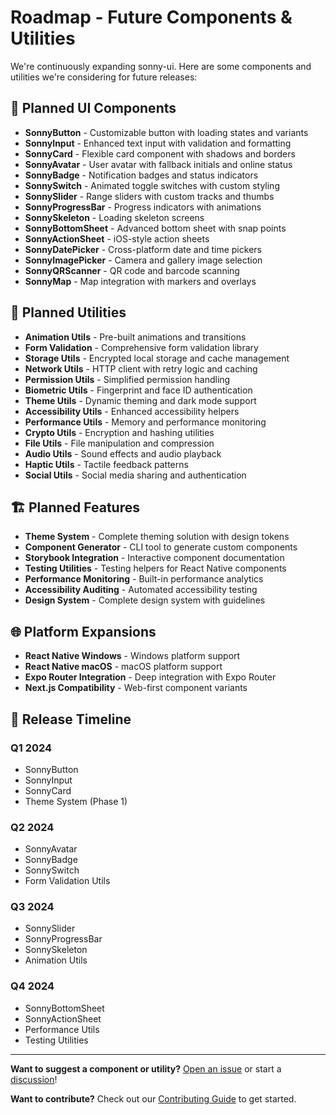 # Roadmap - Future Components & Utilities

We're continuously expanding sonny-ui. Here are some components and utilities we're considering for future releases:

## 🎨 Planned UI Components

- **SonnyButton** - Customizable button with loading states and variants
- **SonnyInput** - Enhanced text input with validation and formatting
- **SonnyCard** - Flexible card component with shadows and borders
- **SonnyAvatar** - User avatar with fallback initials and online status
- **SonnyBadge** - Notification badges and status indicators
- **SonnySwitch** - Animated toggle switches with custom styling
- **SonnySlider** - Range sliders with custom tracks and thumbs
- **SonnyProgressBar** - Progress indicators with animations
- **SonnySkeleton** - Loading skeleton screens
- **SonnyBottomSheet** - Advanced bottom sheet with snap points
- **SonnyActionSheet** - iOS-style action sheets
- **SonnyDatePicker** - Cross-platform date and time pickers
- **SonnyImagePicker** - Camera and gallery image selection
- **SonnyQRScanner** - QR code and barcode scanning
- **SonnyMap** - Map integration with markers and overlays

## 🔧 Planned Utilities

- **Animation Utils** - Pre-built animations and transitions
- **Form Validation** - Comprehensive form validation library
- **Storage Utils** - Encrypted local storage and cache management
- **Network Utils** - HTTP client with retry logic and caching
- **Permission Utils** - Simplified permission handling
- **Biometric Utils** - Fingerprint and face ID authentication
- **Theme Utils** - Dynamic theming and dark mode support
- **Accessibility Utils** - Enhanced accessibility helpers
- **Performance Utils** - Memory and performance monitoring
- **Crypto Utils** - Encryption and hashing utilities
- **File Utils** - File manipulation and compression
- **Audio Utils** - Sound effects and audio playback
- **Haptic Utils** - Tactile feedback patterns
- **Social Utils** - Social media sharing and authentication

## 🏗️ Planned Features

- **Theme System** - Complete theming solution with design tokens
- **Component Generator** - CLI tool to generate custom components
- **Storybook Integration** - Interactive component documentation
- **Testing Utilities** - Testing helpers for React Native components
- **Performance Monitoring** - Built-in performance analytics
- **Accessibility Auditing** - Automated accessibility testing
- **Design System** - Complete design system with guidelines

## 🌐 Platform Expansions

- **React Native Windows** - Windows platform support
- **React Native macOS** - macOS platform support
- **Expo Router Integration** - Deep integration with Expo Router
- **Next.js Compatibility** - Web-first component variants

## 📅 Release Timeline

### Q1 2024

- SonnyButton
- SonnyInput
- SonnyCard
- Theme System (Phase 1)

### Q2 2024

- SonnyAvatar
- SonnyBadge
- SonnySwitch
- Form Validation Utils

### Q3 2024

- SonnySlider
- SonnyProgressBar
- SonnySkeleton
- Animation Utils

### Q4 2024

- SonnyBottomSheet
- SonnyActionSheet
- Performance Utils
- Testing Utilities

---

**Want to suggest a component or utility?** [Open an issue](https://github.com/sonnysam/sonny-ui/issues) or start a [discussion](https://github.com/sonnysam/sonny-ui/discussions)!

**Want to contribute?** Check out our [Contributing Guide](../CONTRIBUTING.md) to get started.
